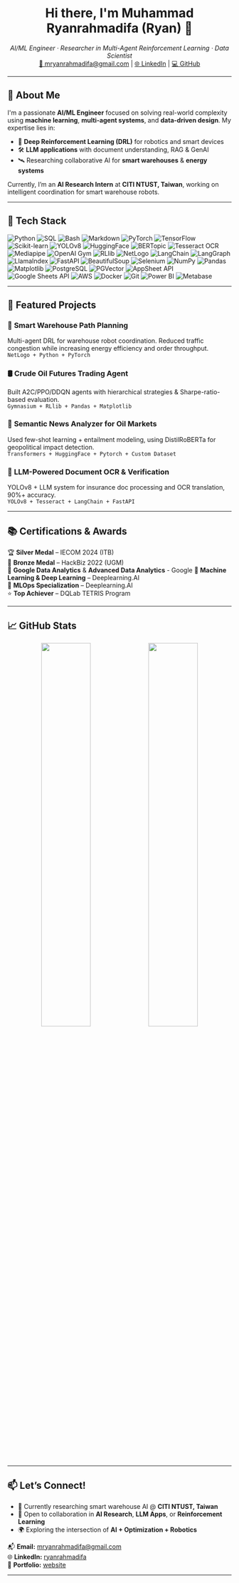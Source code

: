 <h1 align="center">Hi there, I'm Muhammad Ryanrahmadifa (Ryan) 👋</h1>

<p align="center">
  <em>AI/ML Engineer · Researcher in Multi-Agent Reinforcement Learning · Data Scientist</em><br>
  <a href="mailto:mryanrahmadifa@gmail.com">📧 mryanrahmadifa@gmail.com</a> | 
  <a href="https://linkedin.com/in/ryanrahmadifa">🌐 LinkedIn</a> | 
  <a href="https://github.com/ryanrahmadifa">💻 GitHub</a>
</p>

---

## 🚀 About Me

I'm a passionate **AI/ML Engineer** focused on solving real-world complexity using **machine learning**, **multi-agent systems**, and **data-driven design**. My expertise lies in:

- 🧠 **Deep Reinforcement Learning (DRL)** for robotics and smart devices
- 🛠️ **LLM applications** with document understanding, RAG & GenAI
- 🛰️ Researching collaborative AI for **smart warehouses** & **energy systems**

Currently, I’m an **AI Research Intern** at **CITI NTUST, Taiwan**, working on intelligent coordination for smart warehouse robots.

---

## 🧠 Tech Stack

![Python](https://img.shields.io/badge/-Python-3776AB?logo=python&logoColor=white&style=flat) ![SQL](https://img.shields.io/badge/-SQL-003B57?logo=postgresql&logoColor=white&style=flat) ![Bash](https://img.shields.io/badge/-Bash-121011?logo=gnubash&logoColor=white&style=flat) ![Markdown](https://img.shields.io/badge/-Markdown-000000?logo=markdown&logoColor=white&style=flat)
![PyTorch](https://img.shields.io/badge/-PyTorch-EE4C2C?logo=pytorch&logoColor=white&style=flat) ![TensorFlow](https://img.shields.io/badge/-TensorFlow-FF6F00?logo=tensorflow&logoColor=white&style=flat) ![Scikit-learn](https://img.shields.io/badge/-Scikit--learn-F7931E?logo=scikit-learn&logoColor=white&style=flat) ![YOLOv8](https://img.shields.io/badge/-YOLOv8-7E57C2?logo=opencv&logoColor=white&style=flat) ![HuggingFace](https://img.shields.io/badge/-Transformers-FFBF00?logo=huggingface&logoColor=white&style=flat) ![BERTopic](https://img.shields.io/badge/-BERTopic-4A148C?logo=fastapi&logoColor=white&style=flat) ![Tesseract OCR](https://img.shields.io/badge/-Tesseract-4285F4?logo=google&logoColor=white&style=flat) ![Mediapipe](https://img.shields.io/badge/-MediaPipe-FF7043?logo=mediapipe&logoColor=white&style=flat)
![OpenAI Gym](https://img.shields.io/badge/-Gymnasium-4C4C4C?logo=openai&logoColor=white&style=flat) ![RLlib](https://img.shields.io/badge/-RLlib-FF7043?logo=ray&logoColor=white&style=flat) ![NetLogo](https://img.shields.io/badge/-NetLogo-006699?logo=netlogo&logoColor=white&style=flat)
![LangChain](https://img.shields.io/badge/-LangChain-0A0A0A?logo=Chainlink&logoColor=white&style=flat) ![LangGraph](https://img.shields.io/badge/-LangGraph-5E35B1?logo=figma&logoColor=white&style=flat) ![LlamaIndex](https://img.shields.io/badge/-LlamaIndex-FFD54F?logo=alpaca&logoColor=black&style=flat)
![FastAPI](https://img.shields.io/badge/-FastAPI-009688?logo=fastapi&logoColor=white&style=flat) ![BeautifulSoup](https://img.shields.io/badge/-BeautifulSoup-4B8BBE?logo=python&logoColor=white&style=flat) ![Selenium](https://img.shields.io/badge/-Selenium-43B02A?logo=selenium&logoColor=white&style=flat) ![NumPy](https://img.shields.io/badge/-NumPy-013243?logo=numpy&logoColor=white&style=flat) ![Pandas](https://img.shields.io/badge/-Pandas-150458?logo=pandas&logoColor=white&style=flat) ![Matplotlib](https://img.shields.io/badge/-Matplotlib-11557C?logo=plotly&logoColor=white&style=flat)
![PostgreSQL](https://img.shields.io/badge/-PostgreSQL-336791?logo=postgresql&logoColor=white&style=flat) ![PGVector](https://img.shields.io/badge/-PGVector-27A844?logo=postgresql&logoColor=white&style=flat) ![AppSheet API](https://img.shields.io/badge/-AppSheet%20API-4285F4?logo=google&logoColor=white&style=flat) ![Google Sheets API](https://img.shields.io/badge/-Google%20Sheets-34A853?logo=google-sheets&logoColor=white&style=flat)
![AWS](https://img.shields.io/badge/-AWS-232F3E?logo=amazon-aws&logoColor=white&style=flat) ![Docker](https://img.shields.io/badge/-Docker-2496ED?logo=docker&logoColor=white&style=flat) ![Git](https://img.shields.io/badge/-Git-F05032?logo=git&logoColor=white&style=flat)
![Power BI](https://img.shields.io/badge/-PowerBI-F2C811?logo=powerbi&logoColor=black&style=flat) ![Metabase](https://img.shields.io/badge/-Metabase-509EE3?logo=metabase&logoColor=white&style=flat)

---

## 🔬 Featured Projects

### 🤖 **Smart Warehouse Path Planning**
Multi-agent DRL for warehouse robot coordination. Reduced traffic congestion while increasing energy efficiency and order throughput.  
`NetLogo + Python + PyTorch`

### 🛢️ **Crude Oil Futures Trading Agent**
Built A2C/PPO/DDQN agents with hierarchical strategies & Sharpe-ratio-based evaluation.  
`Gymnasium + RLlib + Pandas + Matplotlib`

### 📰 **Semantic News Analyzer for Oil Markets**
Used few-shot learning + entailment modeling, using DistilRoBERTa for geopolitical impact detection.  
`Transformers + HuggingFace + Pytorch + Custom Dataset`

### 📄 **LLM-Powered Document OCR & Verification**
YOLOv8 + LLM system for insurance doc processing and OCR translation, 90%+ accuracy.  
`YOLOv8 + Tesseract + LangChain + FastAPI`

---

## 📚 Certifications & Awards

🏆 **Silver Medal** – IECOM 2024 (ITB)  
🥉 **Bronze Medal** – HackBiz 2022 (UGM)  
📜 **Google Data Analytics** & **Advanced Data Analytics** - Google
📜 **Machine Learning & Deep Learning** – Deeplearning.AI  
📜 **MLOps Specialization** – Deeplearning.AI  
⭐ **Top Achiever** – DQLab TETRIS Program  

---

## 📈 GitHub Stats

<p align="center">
  <img src="https://github-readme-stats.vercel.app/api?username=ryanrahmadifa&show_icons=true&theme=github_dark" width="47%"/>
  <img src="https://github-readme-streak-stats.herokuapp.com/?user=ryanrahmadifa&theme=github-dark-blue" width="47%"/>
</p>

---

## 📫 Let’s Connect!

- 🧠 Currently researching smart warehouse AI @ **CITI NTUST, Taiwan**
- 🤝 Open to collaboration in **AI Research**, **LLM Apps**, or **Reinforcement Learning**
- 🌍 Exploring the intersection of **AI + Optimization + Robotics**

📬 **Email:** mryanrahmadifa@gmail.com  
🌐 **LinkedIn:** [ryanrahmadifa](https://linkedin.com/in/ryanrahmadifa)  
💼 **Portfolio:** [website](https://ryanrahmadifa.github.io/projects)  

---
